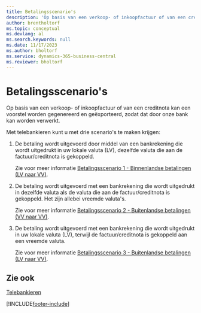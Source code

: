 ```yaml
---
title: Betalingsscenario's
description: 'Op basis van een verkoop- of inkoopfactuur of van een creditnota kan een voorstel worden gegenereerd en geëxporteerd, zodat dat door onze bank kan worden verwerkt.'
author: brentholtorf
ms.topic: conceptual
ms.devlang: al
ms.search.keywords: null
ms.date: 11/17/2023
ms.author: bholtorf
ms.service: dynamics-365-business-central
ms.reviewer: bholtorf
---
```

# <a name="payment-scenarios"></a>Betalingsscenario's
Op basis van een verkoop- of inkoopfactuur of van een creditnota kan een voorstel worden gegenereerd en geëxporteerd, zodat dat door onze bank kan worden verwerkt.  

Met telebankieren kunt u met drie scenario's te maken krijgen:  

1.  De betaling wordt uitgevoerd door middel van een bankrekening die wordt uitgedrukt in uw lokale valuta (LV), dezelfde valuta die aan de factuur/creditnota is gekoppeld.  

    Zie voor meer informatie [Betalingsscenario 1 - Binnenlandse betalingen (LV naar VV)](payment-scenario-1-domestic-payments-lcy-to-lcy-.md).  

2.  De betaling wordt uitgevoerd met een bankrekening die wordt uitgedrukt in dezelfde valuta als de valuta die aan de factuur/creditnota is gekoppeld. Het zijn allebei vreemde valuta's.  

    Zie voor meer informatie [Betalingsscenario 2 - Buitenlandse betalingen (VV naar VV)](payment-scenario-2-foreign-payment-fcy-to-fcy-.md).  

3.  De betaling wordt uitgevoerd met een bankrekening die wordt uitgedrukt in uw lokale valuta (LV), terwijl de factuur/creditnota is gekoppeld aan een vreemde valuta.  

    Zie voor meer informatie [Betalingsscenario 3 - Buitenlandse betalingen (LV naar VV)](payment-scenario-3-foreign-payment-lcy-to-fcy-.md).  

## <a name="see-also"></a>Zie ook
[Telebankieren](telebanking.md)


[!INCLUDE[footer-include](../../includes/footer-banner.md)]
